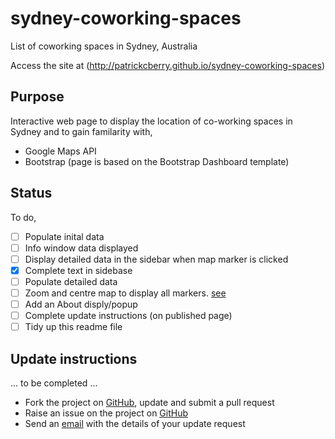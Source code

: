 # sydney-coworking-spaces
List of coworking spaces in Sydney, Australia

Access the site at (http://patrickcberry.github.io/sydney-coworking-spaces)

## Purpose
Interactive web page to display the location of co-working spaces in Sydney and 
to gain familarity with,
+ Google Maps API
+ Bootstrap (page is based on the Bootstrap Dashboard template)

## Status

To do,
- [ ] Populate inital data 
- [ ] Info window data displayed
- [ ] Display detailed data in the sidebar when map marker is clicked
- [X] Complete text in sidebase
- [ ] Populate detailed data
- [ ] Zoom and centre map to display all markers. [see](http://stackoverflow.com/questions/19304574/center-set-zoom-of-map-to-cover-all-visible-markers)
- [ ] Add an About disply/popup
- [ ] Complete update instructions (on published page)
- [ ] Tidy up this readme file

## Update instructions

... to be completed ...
+ Fork the project on [GitHub](https://github.com/patrickcberry/sydney-coworking-spaces), update and submit a pull request
+ Raise an issue on the project on [GitHub](https://github.com/patrickcberry/sydney-coworking-spaces/issues)
+ Send an [email](https://github.com/patrickcberry) with the details of your update request



